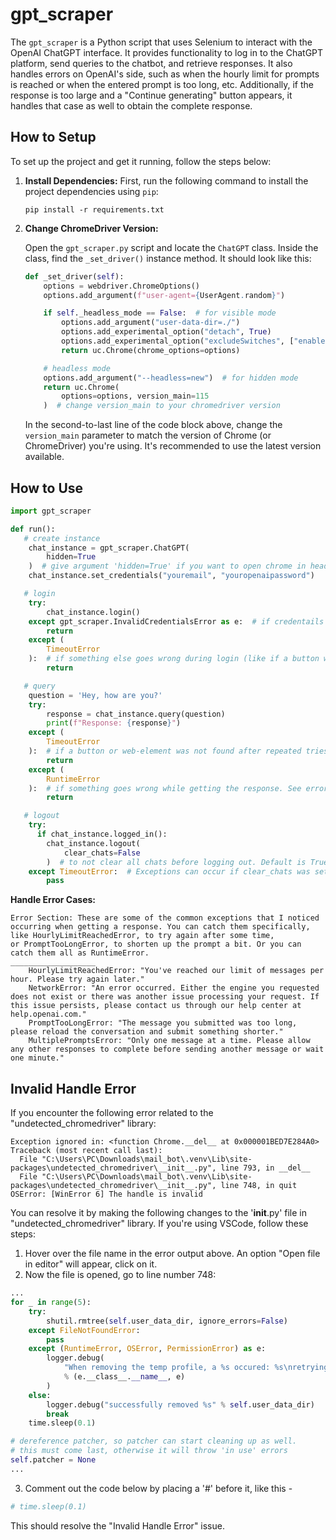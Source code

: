 # gpt_scraper

The `gpt_scraper` is a Python script that uses Selenium  to interact with the OpenAI ChatGPT interface. It provides functionality to log in to the ChatGPT platform, send queries to the chatbot, and retrieve responses. It also handles errors on OpenAI's side, such as when the hourly limit for prompts is reached or when the entered prompt is too long, etc. Additionally, if the response is too large and a "Continue generating" button appears, it handles that case as well to obtain the complete response.

## How to Setup

To set up the project and get it running, follow the steps below:

1. **Install Dependencies:** First, run the following command to install the project dependencies using `pip`:

   ```shell
   pip install -r requirements.txt
   ```

2. **Change ChromeDriver Version:**

   Open the `gpt_scraper.py` script and locate the `ChatGPT` class. Inside the class, find the `_set_driver()` instance method. It should look like this:

   ```python
   def _set_driver(self):
       options = webdriver.ChromeOptions()
       options.add_argument(f"user-agent={UserAgent.random}")

       if self._headless_mode == False:  # for visible mode
           options.add_argument("user-data-dir=./")
           options.add_experimental_option("detach", True)
           options.add_experimental_option("excludeSwitches", ["enable-logging"])
           return uc.Chrome(chrome_options=options)

       # headless mode
       options.add_argument("--headless=new")  # for hidden mode
       return uc.Chrome(
           options=options, version_main=115
       )  # change version_main to your chromedriver version
   ```

   In the second-to-last line of the code block above, change the `version_main` parameter to match the version of Chrome (or ChromeDriver) you're using. It's recommended to use the latest version available.

## How to Use
   ```python
   import gpt_scraper
   
   def run():
      # create instance
       chat_instance = gpt_scraper.ChatGPT(
           hidden=True
       )  # give argument 'hidden=True' if you want to open chrome in headless mode. Default in non-headless
       chat_instance.set_credentials("youremail", "youropenaipassword")

      # login
       try:
           chat_instance.login()
       except gpt_scraper.InvalidCredentialsError as e:  # if credentails were invalid
           return
       except (
           TimeoutError
       ):  # if something else goes wrong during login (like if a button was not found after repeated tries)
           return

      # query
       question = 'Hey, how are you?'
       try:
           response = chat_instance.query(question)
           print(f"Response: {response}")
       except (
           TimeoutError
       ):  # if a button or web-element was not found after repeated tries. This exception is also raised by the query() method if ChatGPT gave an empty string ('') as reponse (rare)
           return
       except (
           RuntimeError
       ):  # if something goes wrong while getting the response. See error section below for more help
           return

      # logout
       try:
         if chat_instance.logged_in():
           chat_instance.logout(
               clear_chats=False
           )  # to not clear all chats before logging out. Default is True
       except TimeoutError:  # Exceptions can occur if clear_chats was set to True
           pass
   ```

**Handle Error Cases:** 

   ```
   Error Section: These are some of the common exceptions that I noticed occurring when getting a response. You can catch them specifically, like HourlyLimitReachedError, to try again after some time,
   or PromptTooLongError, to shorten up the prompt a bit. Or you can catch them all as RuntimeError.
   ___________________
       HourlyLimitReachedError: "You've reached our limit of messages per hour. Please try again later."
       NetworkError: "An error occurred. Either the engine you requested does not exist or there was another issue processing your request. If this issue persists, please contact us through our help center at help.openai.com."
       PromptTooLongError: "The message you submitted was too long, please reload the conversation and submit something shorter."
       MultiplePromptsError: "Only one message at a time. Please allow any other responses to complete before sending another message or wait one minute."
   ```

## Invalid Handle Error

If you encounter the following error related to the "undetected_chromedriver" library:

```
Exception ignored in: <function Chrome.__del__ at 0x000001BED7E284A0>
Traceback (most recent call last):
  File "C:\Users\PC\Downloads\mail_bot\.venv\Lib\site-packages\undetected_chromedriver\__init__.py", line 793, in __del__
  File "C:\Users\PC\Downloads\mail_bot\.venv\Lib\site-packages\undetected_chromedriver\__init__.py", line 748, in quit   
OSError: [WinError 6] The handle is invalid
```

You can resolve it by making the following changes to the '__init__.py' file in "undetected_chromedriver" library. If you're using VSCode, follow these steps:

1. Hover over the file name in the error output above. An option "Open file in editor" will appear, click on it.
2. Now the file is opened, go to line number 748:

```python
...
for _ in range(5):
    try:
        shutil.rmtree(self.user_data_dir, ignore_errors=False)
    except FileNotFoundError:
        pass
    except (RuntimeError, OSError, PermissionError) as e:
        logger.debug(
            "When removing the temp profile, a %s occured: %s\nretrying..."
            % (e.__class__.__name__, e)
        )
    else:
        logger.debug("successfully removed %s" % self.user_data_dir)
        break
    time.sleep(0.1)

# dereference patcher, so patcher can start cleaning up as well.
# this must come last, otherwise it will throw 'in use' errors
self.patcher = None
...
```

3. Comment out the code below by placing a '#' before it, like this -

```python
# time.sleep(0.1)
```

This should resolve the "Invalid Handle Error" issue.
